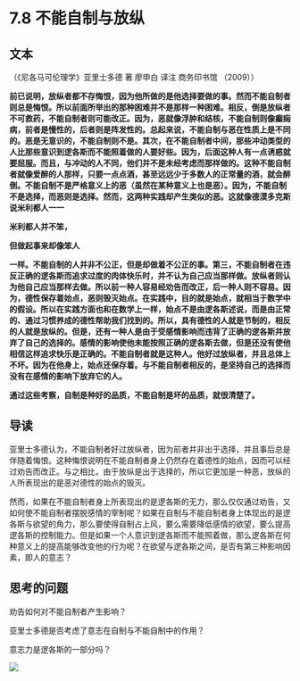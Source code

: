 # 7.8 不能自制与放纵

## 文本

（《尼各马可伦理学》亚里士多德 著 廖申白 译注 商务印书馆 （2009））

**前已说明，放纵者都不存悔恨，因为他所做的是他选择要做的事。然而不能自制者则总是悔恨。所以前面所举出的那种困难并不是那样一种困难。相反，倒是放纵者不可救药，不能自制者则可能改正。因为，恶就像浮肿和结核，不能自制则像癫痫病，前者是慢性的，后者则是阵发性的。总起来说，不能自制与恶在性质上是不同的。恶是无意识的，不能自制则不是。其次，在不能自制者中间，那些冲动类型的人比那些意识到逻各斯而不能照着做的人要好些。因为，后面这种人有一点诱惑就要屈服。而且，与冲动的人不同，他们并不是未经考虑而那样做的。这种不能自制者就像爱醉的人那样，只要一点点酒，甚至远远少于多数人的正常量的酒，就会醉倒。不能自制不是严格意义上的恶（虽然在某种意义上也是恶）。因为，不能自制不是选择，而恶则是选择。然而，这两种实践却产生类似的恶。这就像德漠多克斯说米利都人一一**

**米利都人并不笨，**

**但做起事来却像笨人**

**一样。不能自制的人并非不公正，但是却做着不公正的事。第三，不能自制者在违反正确的逻各斯而追求过度的肉体快乐时，并不认为自己应当那样做。放纵者则认为他自己应当那样去做。所以前一种人容易经劝告而改正，后一种人则不容易。因为，德性保存着始点，恶则毁灭始点。在实践中，目的就是始点，就相当于数学中的假设。所以在实践方面也和在数学上一样，始点不是由逻各斯述说，而是由正常的、通过习惯养成的德性帮助我们找到的。所以，具有德性的人就是节制的，相反的人就是放纵的。但是，还有一种人是由于受感情影响而违背了正确的逻各斯并放弃了自己的选择的。感情的影响使他未能按照正确的逻各斯去做，但是还没有使他相信这样追求快乐是正确的。不能自制者就是这种人。他好过放纵者，并且总体上不坏。因为在他身上，始点还保存着。与不能自制者相反的，是坚持自己的选择而没有在感情的影响下放弃它的人。**

**通过这些考察，自制是种好的品质，不能自制是坏的品质，就很清楚了。**

## 导读

亚里士多德认为，不能自制者好过放纵者，因为前者并非出于选择，并且事后总是伴随着悔恨。这种悔恨说明在不能自制者身上仍然存在着德性的始点，因而可以经过劝告而改正。与之相比，由于放纵是出于选择的，所以它更加是一种恶，放纵的人所表现出的是恶对德性的始点的毁灭。

然而，如果在不能自制者身上所表现出的是逻各斯的无力，那么仅仅通过劝告，又如何使不能自制者摆脱感情的宰制呢？如果在自制与不能自制者身上体现出的是逻各斯与欲望的角力，那么要使得自制占上风，要么需要降低感情的欲望，要么提高逻各斯的控制能力。但是如果一个人意识到逻各斯而不能照着做，那么逻各斯在何种意义上的提高能够改变他的行为呢？在欲望与逻各斯之间，是否有第三种影响因素，即人的意志？

## 思考的问题

劝告如何对不能自制者产生影响？

亚里士多德是否考虑了意志在自制与不能自制中的作用？

意志力是逻各斯的一部分吗？

![](../.gitbook/assets/qr.png)

